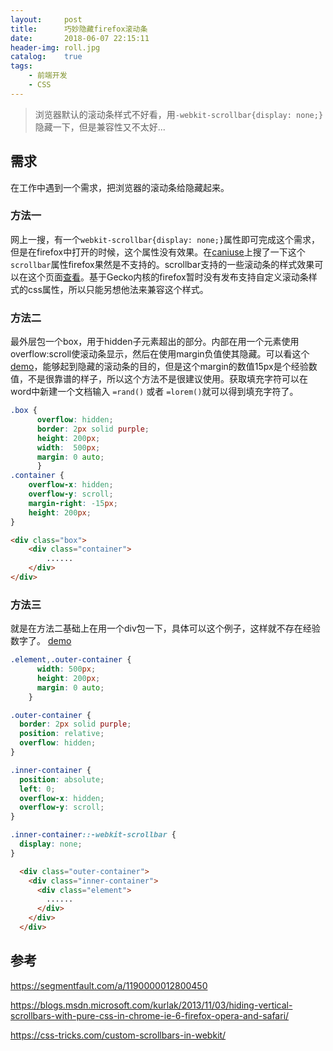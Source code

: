 ```yaml
---
layout:     post
title:      巧妙隐藏firefox滚动条
date:       2018-06-07 22:15:11
header-img: roll.jpg
catalog:    true
tags:
    - 前端开发
    - CSS
---
```


> 浏览器默认的滚动条样式不好看，用`-webkit-scrollbar{display: none;}`隐藏一下，但是兼容性又不太好...

## 需求
  在工作中遇到一个需求，把浏览器的滚动条给隐藏起来。

### 方法一
  网上一搜，有一个`webkit-scrollbar{display: none;}`属性即可完成这个需求，但是在firefox中打开的时候，这个属性没有效果。在[caniuse](https://caniuse.com/#search=scrollbar)上搜了一下这个`scrollbar`属性firefox果然是不支持的。scrollbar支持的一些滚动条的样式效果可以在这个页面[查看](http://www.xuanfengge.com/demo/201311/scroll/css3-scroll.html)。基于Gecko内核的firefox暂时没有发布支持自定义滚动条样式的css属性，所以只能另想他法来兼容这个样式。

### 方法二
最外层包一个box，用于hidden子元素超出的部分。内部在用一个元素使用overflow:scroll使滚动条显示，然后在使用margin负值使其隐藏。可以看这个[demo](/demo/20180607-hide-firefox-scroll/test.html)，能够起到隐藏的滚动条的目的，但是这个margin的数值15px是个经验数值，不是很靠谱的样子，所以这个方法不是很建议使用。获取填充字符可以在word中新建一个文档输入 `=rand()` 或者 `=lorem()`就可以得到填充字符了。

```css
.box {
      overflow: hidden;
      border: 2px solid purple;
      height: 200px;
      width:  500px;
      margin: 0 auto;
      }
.container {
    overflow-x: hidden;
    overflow-y: scroll;
    margin-right: -15px;
    height: 200px;
}
```

```html
<div class="box">
    <div class="container">
        ......
    </div>
</div>
```

### 方法三
就是在方法二基础上在用一个div包一下，具体可以这个例子，这样就不存在经验数字了。 [demo](/demo/20180607-hide-firefox-scroll/test2.html)

```css
.element,.outer-container {
      width: 500px;
      height: 200px;
      margin: 0 auto;
    }

.outer-container {
  border: 2px solid purple;
  position: relative;
  overflow: hidden;
}

.inner-container {
  position: absolute;
  left: 0;
  overflow-x: hidden;
  overflow-y: scroll;
}

.inner-container::-webkit-scrollbar {
  display: none;
}
```

```html
  <div class="outer-container">
    <div class="inner-container">
      <div class="element">
        ......
      </div>
    </div>
  </div>
```

## 参考

https://segmentfault.com/a/1190000012800450

https://blogs.msdn.microsoft.com/kurlak/2013/11/03/hiding-vertical-scrollbars-with-pure-css-in-chrome-ie-6-firefox-opera-and-safari/

https://css-tricks.com/custom-scrollbars-in-webkit/


